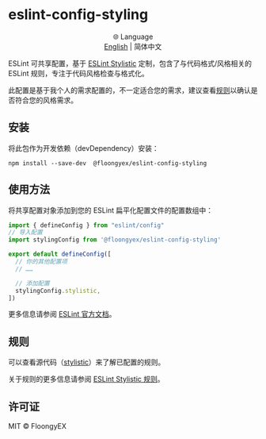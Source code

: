 # eslint-config-styling

<div align="center">
  <span>🌐 Language</span><br>
  <a href="README.md">English</a>
  <span>|</span>
  <span>简体中文</span>
</div>

ESLint 可共享配置，基于 [ESLint Stylistic](https://eslint.style/)
定制，包含了与代码格式/风格相关的 ESLint 规则，专注于代码风格检查与格式化。

此配置是基于我个人的需求配置的，不一定适合您的需求，建议查看[规则](#规则)以确认是否符合您的风格需求。

## 安装

将此包作为开发依赖（devDependency）安装：

```shell
npm install --save-dev  @floongyex/eslint-config-styling  
```

## 使用方法

将共享配置对象添加到您的 ESLint 扁平化配置文件的配置数组中：

```JavaScript file:eslint.config.js
import { defineConfig } from "eslint/config"
// 导入配置
import stylingConfig from '@floongyex/eslint-config-styling'

export default defineConfig([
  // 你的其他配置项
  // ……

  // 添加配置
  stylingConfig.stylistic,
])
```

更多信息请参阅 [ESLint 官方文档](https://eslint.org/docs/head/use/configure/configuration-files)。

## 规则

可以查看源代码（[stylistic](lib/stylistic.js)）来了解已配置的规则。

关于规则的更多信息请参阅 [ESLint Stylistic 规则](https://eslint.style/packages/default#rules)。

## 许可证

MIT © FloongyEX
